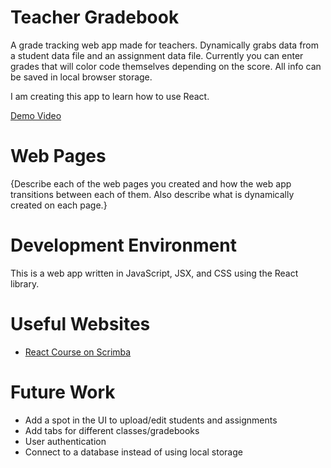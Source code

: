 # Teacher Gradebook

A grade tracking web app made for teachers. Dynamically grabs data from a student data file and an assignment data file. Currently you can enter grades that will color code themselves depending on the score. All info can be saved in local browser storage.

I am creating this app to learn how to use React.

[Demo Video](http://youtube.link.goes.here)

# Web Pages

{Describe each of the web pages you created and how the web app transitions between each of them.  Also describe what is dynamically created on each page.}

# Development Environment

This is a web app written in JavaScript, JSX, and CSS using the React library.

# Useful Websites

* [React Course on Scrimba](https://scrimba.com/learn/learnreact)

# Future Work

* Add a spot in the UI to upload/edit students and assignments
* Add tabs for different classes/gradebooks
* User authentication
* Connect to a database instead of using local storage
